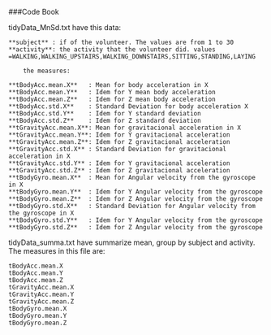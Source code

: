 ###Code Book

tidyData_MnSd.txt have this data:

	**subject** : if of the volunteer. The values are from 1 to 30 
	**activity**: the activity that the volunteer did. values =WALKING,WALKING_UPSTAIRS,WALKING_DOWNSTAIRS,SITTING,STANDING,LAYING

        the measures:

	**tBodyAcc.mean.X**   : Mean for body acceleration in X
	**tBodyAcc.mean.Y**   : Idem for Y mean body acceleration
	**tBodyAcc.mean.Z**   : Idem for Z mean body acceleration
	**tBodyAcc.std.X**    : Standard Deviation for body acceleration X
	**tBodyAcc.std.Y**    : Idem for Y standard deviation
	**tBodyAcc.std.Z**    : Idem for Z standard deviation
	**tGravityAcc.mean.X**: Mean for gravitacional acceleration in X
	**tGravityAcc.mean.Y**: Idem for Y gravitacional acceleration
	**tGravityAcc.mean.Z**: Idem for Z gravitacional acceleration
	**tGravityAcc.std.X** : Standard Deviation for gravitacional acceleration in X 
	**tGravityAcc.std.Y** : Idem for Y gravitacional acceleration
	**tGravityAcc.std.Z** : Idem for Z gravitacional acceleration
	**tBodyGyro.mean.X**  : Mean for Angular velocity from the gyroscope in X
	**tBodyGyro.mean.Y**  : Idem for Y Angular velocity from the gyroscope
	**tBodyGyro.mean.Z**  : Idem for Z Angular velocity from the gyroscope
	**tBodyGyro.std.X**   : Standard Deviation for Angular velocity from the gyroscope in X 
	**tBodyGyro.std.Y**   : Idem for Y Angular velocity from the gyroscope
	**tBodyGyro.std.Z**   : Idem for Z Angular velocity from the gyroscope
	
 tidyData_summa.txt have summarize mean, group by subject and activity. The measures in this file are:
 
 	tBodyAcc.mean.X
 	tBodyAcc.mean.Y
 	tBodyAcc.mean.Z
 	tGravityAcc.mean.X
 	tGravityAcc.mean.Y
 	tGravityAcc.mean.Z
 	tBodyGyro.mean.X
 	tBodyGyro.mean.Y
 	tBodyGyro.mean.Z